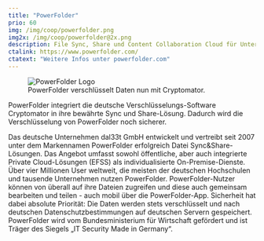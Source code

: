 ```yaml
---
title: "PowerFolder"
prio: 60
img: /img/coop/powerfolder.png
img2x: /img/coop/powerfolder@2x.png
description: File Sync, Share und Content Collaboration Cloud für Unternehmen, Bildung und Forschung sowie Behörden.
ctalink: https://www.powerfolder.com/
ctatext: "Weitere Infos unter powerfolder.com"
---
```


<figure class="text-center">
  <img class="inline-block rounded-sm" src="/img/coop/powerfolder-banner.png" srcset="/img/coop/powerfolder-banner.png 1x, /img/coop/powerfolder-banner@2x.png 2x" alt="PowerFolder Logo"/>
  <figcaption>PowerFolder verschlüsselt Daten nun mit Cryptomator.</figcaption>
</figure>

PowerFolder integriert die deutsche Verschlüsselungs-Software Cryptomator in ihre bewährte Sync und Share-Lösung. Dadurch wird die Verschlüsselung von PowerFolder noch sicherer.  

Das deutsche Unternehmen dal33t GmbH entwickelt und vertreibt seit 2007 unter dem Markennamen PowerFolder erfolgreich Datei Sync&Share-Lösungen. Das Angebot umfasst sowohl öffentliche, aber auch integrierte Private Cloud-Lösungen (EFSS) als individualisierte On-Premise-Dienste. Über vier Millionen User weltweit, die meisten der deutschen Hochschulen und tausende Unternehmen nutzen PowerFolder. PowerFolder-Nutzer können von überall auf ihre Dateien zugreifen und diese auch gemeinsam bearbeiten und teilen - auch mobil über die PowerFolder-App. Sicherheit hat dabei absolute Priorität: Die Daten werden stets verschlüsselt und nach deutschen Datenschutzbestimmungen auf deutschen Servern gespeichert. PowerFolder wird vom Bundesministerium für Wirtschaft gefördert und ist Träger des Siegels „IT Security Made in Germany“.
